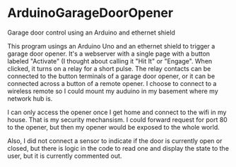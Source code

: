 # ArduinoGarageDoorOpener
Garage door control using an Arduino and ethernet shield

This program usings an Arduino Uno and an ethernet shield to trigger a garage door opener. It's a webserver with a single page with a button labeled "Activate" (I thought about calling it "Hit It" or "Engage". When clicked, it turns on a relay for a short pulse. The relay contacts can be connected to the button terminals of a garage door opener, or it can be connected across a button of a remote opener. I choose to connect to a wireless remote so I could mount my auduino in my basement where my network hub is.  

I can only access the opener once I get home and connect to the wifi in my house. That is my security mechansism. I could forward request for port 80 to the opener, but then my opener would be exposed to the whole world. 

Also, I did not connect a sensor to indicate if the door is currently open or closed, but there is logic in the code to read one and display the state to the user, but it is currently commented out.





